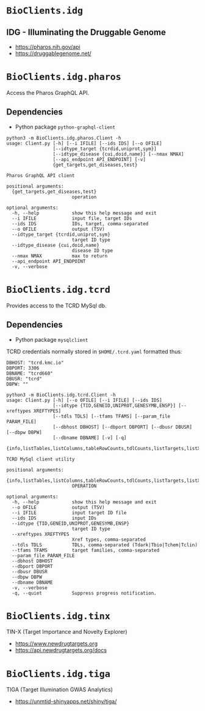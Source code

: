# `BioClients.idg`

## IDG - Illuminating the Druggable Genome

* <https://pharos.nih.gov/api>
* <https://druggablegenome.net/>

# `BioClients.idg.pharos`

Access the Pharos GraphQL API.

## Dependencies

  * Python package `python-graphql-client`

```
python3 -m BioClients.idg.pharos.Client -h
usage: Client.py [-h] [--i IFILE] [--ids IDS] [--o OFILE]
                 [--idtype_target {tcrdid,uniprot,sym}]
                 [--idtype_disease {cui,doid,name}] [--nmax NMAX]
                 [--api_endpoint API_ENDPOINT] [-v]
                 {get_targets,get_diseases,test}

Pharos GraphQL API client

positional arguments:
  {get_targets,get_diseases,test}
                        operation

optional arguments:
  -h, --help            show this help message and exit
  --i IFILE             input file, target IDs
  --ids IDS             IDs, target, comma-separated
  --o OFILE             output (TSV)
  --idtype_target {tcrdid,uniprot,sym}
                        target ID type
  --idtype_disease {cui,doid,name}
                        disease ID type
  --nmax NMAX           max to return
  --api_endpoint API_ENDPOINT
  -v, --verbose
```

# `BioClients.idg.tcrd`

Provides access to the TCRD MySql db.

## Dependencies

  * Python package `mysqlclient`

TCRD credentials normally stored in `$HOME/.tcrd.yaml` formatted thus:

```
DBHOST: "tcrd.kmc.io"
DBPORT: 3306
DBNAME: "tcrd660"
DBUSR: "tcrd"
DBPW: ""
```

```
python3 -m BioClients.idg.tcrd.Client -h
usage: Client.py [-h] [--o OFILE] [--i IFILE] [--ids IDS]
                 [--idtype {TID,GENEID,UNIPROT,GENESYMB,ENSP}] [--xreftypes XREFTYPES]
                 [--tdls TDLS] [--tfams TFAMS] [--param_file PARAM_FILE]
                 [--dbhost DBHOST] [--dbport DBPORT] [--dbusr DBUSR] [--dbpw DBPW]
                 [--dbname DBNAME] [-v] [-q]
                 {info,listTables,listColumns,tableRowCounts,tdlCounts,listTargets,listXrefTypes,listXrefs,listDatasets,listTargetsByDTO,listTargetFamilies,listPhenotypes,listPhenotypeTypes,listPublications,getTargets,getTargetsByXref,getTargetPage,listDiseases,listDiseaseTypes,getDiseaseAssociations,getDiseaseAssociationsPage,getTargetpathways}

TCRD MySql client utility

positional arguments:
  {info,listTables,listColumns,tableRowCounts,tdlCounts,listTargets,listXrefTypes,listXrefs,listDatasets,listTargetsByDTO,listTargetFamilies,listPhenotypes,listPhenotypeTypes,listPublications,getTargets,getTargetsByXref,getTargetPage,listDiseases,listDiseaseTypes,getDiseaseAssociations,getDiseaseAssociationsPage,getTargetpathways}
                        OPERATION

optional arguments:
  -h, --help            show this help message and exit
  --o OFILE             output (TSV)
  --i IFILE             input target ID file
  --ids IDS             input IDs
  --idtype {TID,GENEID,UNIPROT,GENESYMB,ENSP}
                        target ID type
  --xreftypes XREFTYPES
                        Xref types, comma-separated
  --tdls TDLS           TDLs, comma-separated (Tdark|Tbio|Tchem|Tclin)
  --tfams TFAMS         target families, comma-separated
  --param_file PARAM_FILE
  --dbhost DBHOST
  --dbport DBPORT
  --dbusr DBUSR
  --dbpw DBPW
  --dbname DBNAME
  -v, --verbose
  -q, --quiet           Suppress progress notification.
```

# `BioClients.idg.tinx`

TIN-X (Target Importance and Novelty Explorer)

* <https://www.newdrugtargets.org>
* <https://api.newdrugtargets.org/docs>

# `BioClients.idg.tiga`

TIGA (Target Illumination GWAS Analytics)

* <https://unmtid-shinyapps.net/shiny/tiga/>
